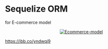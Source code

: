 # Sequelize ORM

for E-commerce model

<p align="center">
<a href="https://ibb.co/yndwqj9"><img src="https://i.ibb.co/bgQSX90/Ecommerce-model.png" alt="Ecommerce-model" border="0"></a>
<p>

https://ibb.co/yndwqj9
